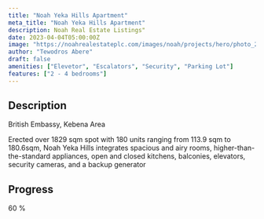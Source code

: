 ```yaml
---
title: "Noah Yeka Hills Apartment"
meta_title: "Noah Yeka Hills Apartment"
description: Noah Real Estate Listings"
date: 2023-04-04T05:00:00Z
image: "https://noahrealestateplc.com/images/noah/projects/hero/photo_2024-06-15_09-03-09.jpg"
author: "Tewodros Abere"
draft: false
amenities: ["Elevetor", "Escalators", "Security", "Parking Lot"]
features: ["2 - 4 bedrooms"]
---
```


## Description

British Embassy, Kebena Area

Erected over 1829 sqm spot with 180 units ranging from 113.9 sqm to 180.6sqm, Noah Yeka Hills integrates spacious and airy rooms, higher-than-the-standard appliances, open and closed kitchens, balconies, elevators, security cameras, and a backup generator

## Progress

60 %
